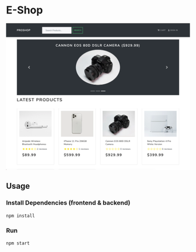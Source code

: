 # E-Shop

![screenshot](https://github.com/amanverma644/E-Commerce/blob/master/uploads/ProShop%20Sample%20img.png)

## Usage

### Install Dependencies (frontend & backend)

```
npm install
```

### Run

```
npm start
```